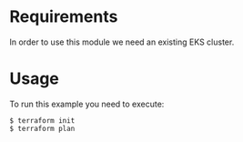 # Requirements

In order to use this module we need an existing EKS cluster.

# Usage

To run this example you need to execute:

```
$ terraform init
$ terraform plan
```
